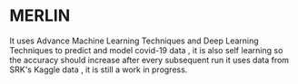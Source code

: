 # MERLIN

It uses Advance Machine Learning Techniques and Deep Learning Techniques to predict and model covid-19 data , it is also self learning so the accuracy should increase after every subsequent run it uses data from SRK's Kaggle data , it is still a work in progress.  

